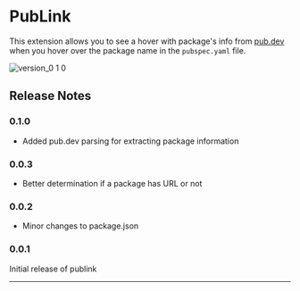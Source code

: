 # PubLink

This extension allows you to see a hover with package's info from [pub.dev](https://pub.dev) when you hover over the package name in the `pubspec.yaml` file.

![version_0 1 0](https://github.com/user-attachments/assets/bae475ee-6821-4c03-b24b-81a5a8571d0b)

## Release Notes

### 0.1.0

- Added pub.dev parsing for extracting package information

### 0.0.3

- Better determination if a package has URL or not

### 0.0.2

- Minor changes to package.json

### 0.0.1

Initial release of publink

---
